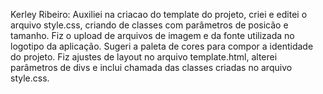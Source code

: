 Kerley Ribeiro:
Auxiliei na criacao do template do projeto, criei e editei o arquivo style.css, criando de classes com parâmetros de posicão e tamanho. Fiz o upload de arquivos de imagem e da fonte utilizada no logotipo da aplicação. Sugeri a paleta de cores para compor a identidade do projeto.
Fiz ajustes de layout no arquivo template.html, alterei parâmetros de divs e inclui chamada das classes criadas no arquivo style.css.
